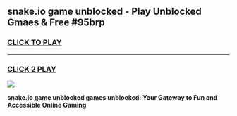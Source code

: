 
## snake.io game unblocked - Play Unblocked Gmaes & Free #95brp
<h3>
<a href="https://news.freeplayer.one?title=snake.io_game_unblocked&ref=03M">CLICK TO PLAY</a></h3>
<hr>

<h3>
<a href="https://news.freeplayer.one?title=snake.io_game_unblocked&ref=03M">CLICK 2 PLAY</a>
  
</h3>

<a href="https://news.freeplayer.one?title=snake.io_game_unblocked&ref=03M"><img src="https://clearcache.store/games.png"></a>


**snake.io game unblocked games unblocked: Your Gateway to Fun and Accessible Online Gaming**
